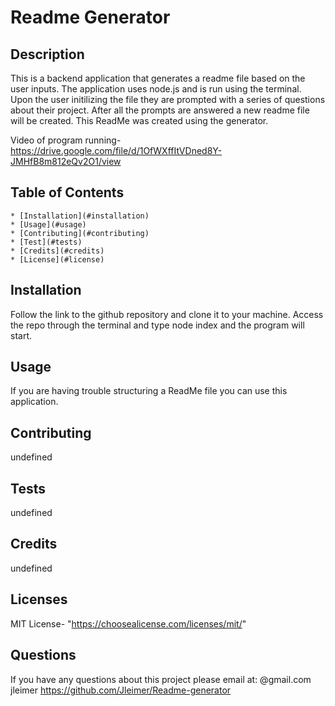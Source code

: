 
  # Readme Generator

  ## Description

  This is a backend application that generates a readme file based on the user inputs.  The application uses node.js and is run using the terminal.  Upon the user initilizing the file they are prompted with a series of questions about their project.  After all the prompts are answered a new readme file will be created.  This ReadMe was created using the generator. 

  Video of program running- https://drive.google.com/file/d/1OfWXffItVDned8Y-JMHfB8m812eQv2O1/view
  ## Table of Contents
    * [Installation](#installation)
    * [Usage](#usage)
    * [Contributing](#contributing)
    * [Test](#tests)
    * [Credits](#credits)
    * [License](#license)
  
  ## Installation

  Follow the link to the github repository and clone it to your machine. Access the repo through the terminal and type node index and the program will start.

  ## Usage

  If you are having trouble structuring a ReadMe file you can use this application.

  ## Contributing

  undefined

  ## Tests

  undefined

  ## Credits
  undefined

  ## Licenses
  MIT License- "https://choosealicense.com/licenses/mit/"

  ## Questions
  If you have any questions about this project please email at:
  @gmail.com
  jleimer
  https://github.com/Jleimer/Readme-generator
  


